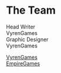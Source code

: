 # The Team

<div id="the-team" class="flowbox">
  <div class="divTable">
    <div class="divTableBody">
      <div class="divTableRow">
        <div class="divTableCell">Head Writer</div>
        <div class="divTableCell">VyrenGames</div>
      </div>
      <div class="divTableRow">
        <div class="divTableCell">Graphic Designer</div>
        <div class="divTableCell">VyrenGames</div>
      </div>
    </div>
  </div>

  <span class="byline"><a href="https://www.twitter.com/VyrenGames">VyrenGames</a></span><br>
  <span class="graphics-designer"><a href="https://twitter.com/EmpireGamesCA">EmpireGames</a></span><br>
</div>